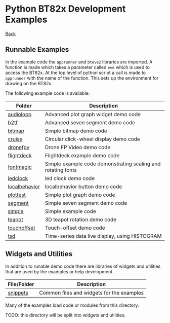 # Python BT82x Development Examples

[Back](../README.md)

## Runnable Examples

In the example code the `apprunner` and `bteve2` libraries are imported. A function is made which takes a parameter called `eve` which is used to access the BT82x. At the top level of python script a call is made to `apprunner` with the name of the function. This sets up the environment for drawing on the BT82x.

The following example code is available:

| Folder | Description |
| --- | --- |
| [audioloop](audioloop/README.md) | Advanced plot graph widget demo code |
| [b2tf](b2tf/README.md) | Advanced seven segment demo code |
| [bitmap](bitmap/README.md) | Simple bitmap demo code |
| [cruise](cruise/README.md) | Circular click-wheel display demo code |
| [dronefpv](dronefpv/README.md) | Drone FP Video demo code |
| [flightdeck](flightdeck/README.md) | Flightdeck example demo code |
| [fontmagic](fontmagic/README.md) | Simple example code demonstrating scaling and rotating fonts |
| [ledclock](ledclock/README.md) | led clock demo code |
| [localbehavior](localbehavior/README.md) | localbehavior button demo code |
| [plottest](plottest/README.md) | Simple plot graph demo code |
| [segment](segment/README.md) | Simple seven segment demo code |
| [simple](simple/README.md) | Simple example code |
| [teapot](teapot/README.md) | 3D teapot rotation demo code |
| [touchoffset](touchoffset/README.md) | Touch-offset demo code |
| [tsd](tsd/README.md) | Time-series data live display, using HISTOGRAM |

## Widgets and Utilities

In addition to runable demo code there are libraries of widgets and utilities that are used by the examples or help development.

| File/Folder | Description |
| --- | --- |
| [snippets](snippets/README.md) | Common files and widgets for the examples |

Many of the examples load code or modules from this directory. 

TODO: this directory will be split into widgets and utilities.

